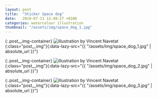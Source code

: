 ```yaml
---
layout: post
title:  "Sticker Space dog"
date:   2019-07-11 12:49:27 +0100
categories: watercolour illustration
thumbnail: "/assets/img/space_dog_1.jpg"
---
```

{:.post__img-container}
  ![illustration by Vincent Navetat](""){:class="post__img"}{:data-lazy-src="{{ "/assets/img/space_dog_1.jpg" | absolute_url }}"}

{:.post__img-container}
  ![illustration by Vincent Navetat](""){:class="post__img"}{:data-lazy-src="{{ "/assets/img/space_dog_2.jpg" | absolute_url }}"}

{:.post__img-container}
  ![illustration by Vincent Navetat](""){:class="post__img"}{:data-lazy-src="{{ "/assets/img/space_dog_3.jpg" | absolute_url }}"}
